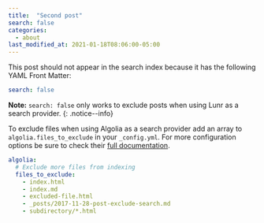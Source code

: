 ```yaml
---
title:  "Second post"
search: false
categories: 
  - about
last_modified_at: 2021-01-18T08:06:00-05:00
---
```


This post should not appear in the search index because it has the following YAML Front Matter:

```yaml
search: false
```

**Note:** `search: false` only works to exclude posts when using Lunr as a search provider.
{: .notice--info}

To exclude files when using Algolia as a search provider add an array to `algolia.files_to_exclude` in your `_config.yml`. For more configuration options be sure to check their [full documentation](https://community.algolia.com/jekyll-algolia/options.html).

```yaml
algolia:
  # Exclude more files from indexing
  files_to_exclude:
    - index.html
    - index.md
    - excluded-file.html
    - _posts/2017-11-28-post-exclude-search.md
    - subdirectory/*.html
```